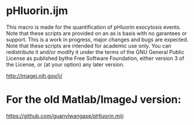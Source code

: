 # pHluorin.ijm
This macro is made for the quantification of pHluorin exocytosis events.
Note that these scripts are provided on an as is basis with no garantees or support. This is a work in progress, major changes and bugs are expected.
Note that these scripts are intended for academic use only. You can redistribute it and/or modify it under the terms of the GNU General Public License as published bythe Free Software Foundation, either version 3 of the License, or (at your option) any later version.

http://imagej.nih.gov/ij/

# For the old Matlab/ImageJ version:
https://github.com/guanylwangase/pHluorin.miji
